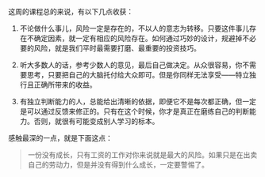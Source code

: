这周的课程总的来说，有以下几点收获：

1. 不论做什么事儿，风险一定是存在的，不以人的意志为转移。只要这件事儿存在不确定因素，就一定有相应的风险存在。如何通过巧妙的设计，规避掉不必要的风险，就是我们平时最需要打磨、最重要的投资技巧。

2. 听大多数人的话，参考少数人的意见，最后自己做决定。从众很容易，你不需要思考，只要把自己的大脑托付给大众即可。但是你同样无法享受——特立独行且正确所带来的收益。

3. 有独立判断能力的人，总能给出清晰的依据，即便它不是每次都正确，但一定是可以通过反馈来修正的。只有在这个时候，你才是真正在磨练自己的判断能力。否则，就很有可能变成别人学习的标本。

感触最深的一点，就是下面这点：
> 一份没有成长，只有工资的工作对你来说就是最大的风险。如果只是在出卖自己的劳动力，但是并没有得到什么成长，一定要警惕了。


